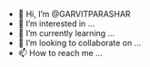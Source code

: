 - 👋 Hi, I’m @GARVITPARASHAR
- 👀 I’m interested in ...
- 🌱 I’m currently learning ...
   <br>
- 💞️ I’m looking to collaborate on ...
- 📫 How to reach me ...

<!---
GARVITPARASHAR/GARVITPARASHAR is a ✨ special ✨ repository because its `README.md` (this file) appears on your GitHub profile.
You can click the Preview link to take a look at your changes.
--->
